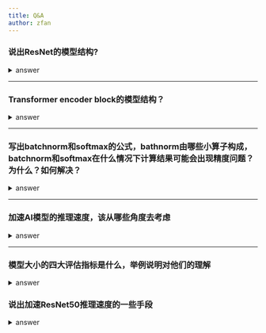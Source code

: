 ```yaml
---
title: Q&A
author: zfan
---
```


### 说出ResNet的模型结构?

<details>
<summary>answer</summary>
<p>

主要的算子: conv2d, matmul, pooling, relu, batchnorm, softmax, mul等。
conv2d可以通过转换成矩阵乘法来计算，为im2col, cuDNN内部采用这样计算conv2d, 可以利用高效的矩阵乘法来计算

AI领域的优化分为三类，graph计算图层面优化，算子operator层面优化，以及运行时runtime层面优化：

- graph层面可以做一些算子fusion

- operator层面可以做一些conv2d的优化，如上述

- runtime层面主要是运行时对程序进行系统层面的优化，例如内存池

</p>
</details>

---

### Transformer encoder block的模型结构？

<details>
<summary>answer</summary>
<p>

考察的是Transformer的模型结构

</p>
</details>

---

### 写出batchnorm和softmax的公式，bathnorm由哪些小算子构成，batchnorm和softmax在什么情况下计算结果可能会出现精度问题？为什么？如何解决？

<details>
<summary>answer</summary>
<p>

batchnorm精度问题：求方差时，如果通过 $E(X)^2 - E(X^2)$ 求方差，那么当二者很相近的时候，就会出现精度损失，而且存在累加，存在舍入误差

解决方案：welford算法

softmax精度问题：x较大时，$e^x$ 容易超过float32的最大表示范围，发生溢出

解决方案：分子分母除以 $e^{max(x)}$

</p>
</details>

---

### 加速AI模型的推理速度，该从哪些角度去考虑

<details>
<summary>answer</summary>
<p>

宏观上

- 计算效率：取决于硬件的算力，以及计算的持续而不被打断
- 访存效率：取决于访存延迟和带宽
- 计算与访存相重叠
- 计算与通信相重叠

</p>
</details>

---

### 模型大小的四大评估指标是什么，举例说明对他们的理解

<details>
<summary>answer</summary>
<p>

计算量，参数量，访存量，（峰值）内存占用

- 计算量：计算次数，反映了模型对硬件计算单元的需求，单位是OPs(operations)，最常用的数据格式为float32，因此float32类型下的计算量单位为FLOPs(Floating Point Operations)，即浮点计算次数。模型的整体计算量等于模型中每个算子的计算量之和。例子：两个shape为 $(N, C, H, W)$ 的float32 tensor相加，计算量为 $N \times C \times H \times W$ FLOPs

- 参数量：，模型中的参数的综合，反映了模型站的磁盘空间。比如对于 CNN 来说，参数主要是由 Conv/FC 层的 Weight 构成，其他算子也有参数，不过较少

- 访存量：指模型计算时所需访问内存/显存的字节大小，反映了模型对内存/显存带宽的需求。访存量单位为 Bytes，表示模型计算到底需要存取多少 Bytes 的数据。例子：两个shape为 (N, C, H, W) 的float32 tensor 相加，即add，访存量为 $(2 + 1) \times N \times C \times H \times W \times sizeof(float32)$ bytes

- （峰值）内存占用：内存占用是模型运行时（训练或者推理）所占用的内存/显存大小，峰值内存占用指运行时的内存/显存占用的峰值，注意内存占用 ≠ 访存量

</p>
</details

---

### 说出加速ResNet50推理速度的一些手段

<details>
<summary>answer</summary>
<p>

- GPU cuda 算子优化，GPU算子加速库（cuDNN，cuBLAS，etc），CPU算子加速库（oneDNN）

- int8量化压缩

- 算子融合

- 静态显存管理

- 运行时优化

推理加速的整体原则：训练过程与推理过程具有不同的特点，后者可以针对硬件做更大程度的系统级别的优化。


</p>
</details>
